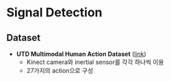 # Signal Detection

## Dataset
* **UTD Multimodal Human Action Dataset** ([link](https://personal.utdallas.edu/~kehtar/UTD-MHAD.html))
  - Kinect camera와 inertial sensor를 각각 하나씩 이용
  - 27가지의 action으로 구성
  
  
  
